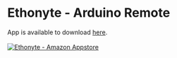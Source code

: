 # Ethonyte - Arduino Remote

App is available to download <a href="http://ethon.yte.pl">here</a>.
<br><br>
<a href="http://a.co/bi0fw5p"><img src="http://www.umito.com/amazon_appstore_badge.png" alt="Ethonyte - Amazon Appstore" /></a>
